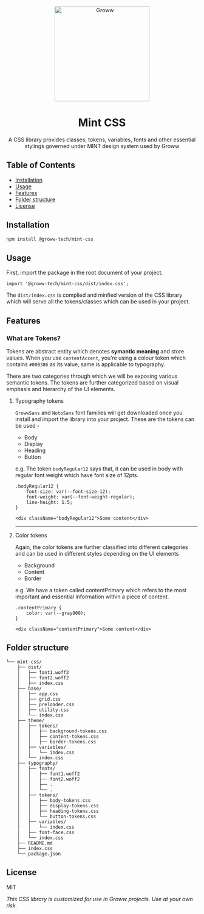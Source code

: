 <p align="center">
  <a href="https://groww.in/" rel="noopener" target="_blank"><img width="250" src="https://storage.googleapis.com/groww-assets/web-assets/img/website-logo/logo-light-groww.svg" alt="Groww"></a>
</p>


<h1 align="center">Mint CSS</h1>

<p align="center">A CSS library provides classes, tokens, variables, fonts and other essential stylings governed under MINT design system used by Groww</p>

## Table of Contents

- [Installation](#installation)
- [Usage](#usage)
- [Features](#features)
- [Folder structure](#folder-structure)
- [License](#license)

## Installation

```bash
npm install @groww-tech/mint-css
```

## Usage

First, import the package in the root document of your project.

```
import '@groww-tech/mint-css/dist/index.css';
```

The `dist/index.css` is complied and minfied version of the CSS library which will serve all the tokens/classes which can be used in your project.
## Features

### What are Tokens?
Tokens are abstract entity which denotes **symantic meaning** and store values. When you use `contentAccent`, you’re using a colour token which contains `#00B386` as its value, same is applicable to typography.

There are two categories through which we will be exposing various semantic tokens. The tokens are further categorized based on visual emphasis and hierarchy of the UI elements.
1. Typography tokens

    `GrowwSans` and `NotoSans` font families will get downloaded once you install and import the library into your project. These are the tokens can be used -
    - Body
    - Display
    - Heading
    - Button

    e.g. The token `bodyRegular12` says that, it can be used in body with regular font weight which have font size of 12pts.
    ```
    .bodyRegular12 {
        font-size: var(--font-size-12);
        font-weight: var(--font-weight-regular);
        line-height: 1.5;
    }
    ```
    ```<div className="bodyRegular12">Some content</div>```

    ----------
2. Color tokens

    Again, the color tokens are further classified into different categories and can be used in different styles depending on the UI elements

    - Background
    - Content
    - Border

    e.g. We have a token called contentPrimary which refers to the most important and essential information within a piece of content.
    ```
    .contentPrimary {
        color: var(--gray900);
    }
    ```
    ```<div className="contentPrimary">Some content</div>```


## Folder structure

```
└── mint-css/
    ├── dist/
    │   ├── font1.woff2
    │   ├── font2.woff2
    │   ├── index.css
    ├── base/
    │   ├── app.css
    │   ├── grid.css
    │   ├── preloader.css
    │   ├── utility.css
    │   └── index.css
    ├── theme/
    │   ├── tokens/
    │   │   ├── background-tokens.css
    │   │   ├── content-tokens.css
    │   │   ├── border-tokens.css
    │   ├── variables/
    │   │   └── index.css
    │   └── index.css
    ├── typography/
    │   ├── fonts/
    │   │   ├── font1.woff2
    │   │   ├── font2.woff2
    │   │   ├── .
    │   │   └── .
    │   ├── tokens/
    │   │   ├── body-tokens.css
    │   │   ├── display-tokens.css
    │   │   ├── heading-tokens.css
    │   │   └── button-tokens.css
    │   ├── variables/
    │   │   └── index.css
    |   ├── font-face.css
    │   └── index.css
    ├── README.md
    ├── index.css
    └── package.json

```

## License

MIT

*This CSS library is customized for use in Groww projects. Use at your own risk.*